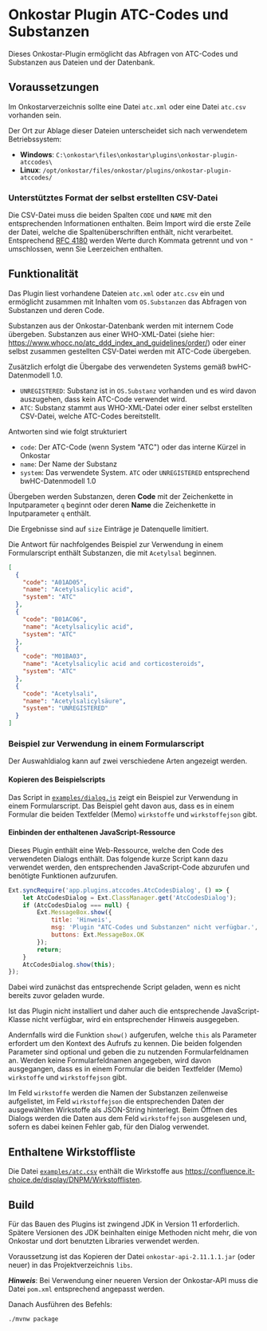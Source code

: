 # Onkostar Plugin ATC-Codes und Substanzen

Dieses Onkostar-Plugin ermöglicht das Abfragen von ATC-Codes und Substanzen aus Dateien und der Datenbank.

## Voraussetzungen

Im Onkostarverzeichnis sollte eine Datei `atc.xml` oder eine Datei `atc.csv` vorhanden sein.

Der Ort zur Ablage dieser Dateien unterscheidet sich nach verwendetem Betriebssystem:

* **Windows**: `C:\onkostar\files\onkostar\plugins\onkostar-plugin-atccodes\`
* **Linux**: `/opt/onkostar/files/onkostar/plugins/onkostar-plugin-atccodes/`

### Unterstütztes Format der selbst erstellten CSV-Datei

Die CSV-Datei muss die beiden Spalten `CODE` und `NAME` mit den entsprechenden Informationen enthalten.
Beim Import wird die erste Zeile der Datei, welche die Spaltenüberschriften enthält, nicht verarbeitet.
Entsprechend [RFC 4180](https://www.rfc-editor.org/rfc/rfc4180) werden Werte durch Kommata getrennt und von `"`
umschlossen,
wenn Sie Leerzeichen enthalten.

## Funktionalität

Das Plugin liest vorhandene Dateien `atc.xml` oder `atc.csv` ein und ermöglicht zusammen mit Inhalten
vom `OS.Substanzen` das Abfragen von Substanzen und deren Code.

Substanzen aus der Onkostar-Datenbank werden mit internem Code übergeben.
Substanzen aus einer WHO-XML-Datei (siehe hier: https://www.whocc.no/atc_ddd_index_and_guidelines/order/)
oder einer selbst zusammen gestellten CSV-Datei werden mit ATC-Code übergeben.

Zusätzlich erfolgt die Übergabe des verwendeten Systems gemäß bwHC-Datenmodell 1.0.

* `UNREGISTERED`: Substanz ist in `OS.Substanz` vorhanden und es wird davon auszugehen, dass kein ATC-Code verwendet
  wird.
* `ATC`: Substanz stammt aus WHO-XML-Datei oder einer selbst erstellten CSV-Datei, welche ATC-Codes bereitstellt.

Antworten sind wie folgt strukturiert

* `code`: Der ATC-Code (wenn System "ATC") oder das interne Kürzel in Onkostar
* `name`: Der Name der Substanz
* `system`: Das verwendete System. `ATC` oder `UNREGISTERED` entsprechend bwHC-Datenmodell 1.0

Übergeben werden Substanzen, deren **Code** mit der Zeichenkette in Inputparameter `q` beginnt oder deren **Name** die
Zeichenkette in Inputparameter `q` enthält.

Die Ergebnisse sind auf `size` Einträge je Datenquelle limitiert.

Die Antwort für nachfolgendes Beispiel zur Verwendung in einem Formularscript enthält Substanzen, die mit `Acetylsal`
beginnen.

```json
[
  {
    "code": "A01AD05",
    "name": "Acetylsalicylic acid",
    "system": "ATC"
  },
  {
    "code": "B01AC06",
    "name": "Acetylsalicylic acid",
    "system": "ATC"
  },
  {
    "code": "M01BA03",
    "name": "Acetylsalicylic acid and corticosteroids",
    "system": "ATC"
  },
  {
    "code": "Acetylsali",
    "name": "Acetylsalicylsäure",
    "system": "UNREGISTERED"
  }
]
```

### Beispiel zur Verwendung in einem Formularscript

Der Auswahldialog kann auf zwei verschiedene Arten angezeigt werden.

#### Kopieren des Beispielscripts

Das Script in [`examples/dialog.js`](examples/dialog.js) zeigt ein Beispiel zur Verwendung in einem Formularscript.
Das Beispiel geht davon aus, dass es in einem Formular die beiden Textfelder (Memo) `wirkstoffe` und `wirkstoffejson`
gibt.

#### Einbinden der enthaltenen JavaScript-Ressource

Dieses Plugin enthält eine Web-Ressource, welche den Code des verwendeten Dialogs enthält. Das folgende kurze Script
kann dazu verwendet werden, den entsprechenden JavaScript-Code abzurufen und benötigte Funktionen aufzurufen.

```javascript
Ext.syncRequire('app.plugins.atccodes.AtcCodesDialog', () => {
    let AtcCodesDialog = Ext.ClassManager.get('AtcCodesDialog');
    if (AtcCodesDialog === null) {
        Ext.MessageBox.show({
            title: 'Hinweis',
            msg: 'Plugin "ATC-Codes und Substanzen" nicht verfügbar.',
            buttons: Ext.MessageBox.OK
        });
        return;
    }
    AtcCodesDialog.show(this);
});
```

Dabei wird zunächst das entsprechende Script geladen, wenn es nicht bereits zuvor geladen wurde.

Ist das Plugin nicht installiert und daher auch die entsprechende JavaScript-Klasse nicht verfügbar,
wird ein entsprechender Hinweis ausgegeben.

Andernfalls wird die Funktion `show()` aufgerufen, welche `this` als Parameter erfordert um den Kontext des Aufrufs zu
kennen.
Die beiden folgenden Parameter sind optional und geben die zu nutzenden Formularfeldnamen an.
Werden keine Formularfeldnamen angegeben, wird davon ausgegangen, dass es in einem Formular die beiden
Textfelder (Memo) `wirkstoffe` und `wirkstoffejson` gibt.

Im Feld `wirkstoffe` werden die Namen der Substanzen zeilenweise aufgelistet, im Feld `wirkstoffejson` die
entsprechenden Daten der ausgewählten Wirkstoffe als JSON-String hinterlegt. Beim Öffnen des Dialogs werden die Daten
aus dem Feld `wirkstoffejson` ausgelesen und, sofern es dabei keinen Fehler gab, für den Dialog verwendet.

## Enthaltene Wirkstoffliste

Die Datei [`examples/atc.csv`](examples/atc.csv) enthält die Wirkstoffe
aus https://confluence.it-choice.de/display/DNPM/Wirkstofflisten.

## Build

Für das Bauen des Plugins ist zwingend JDK in Version 11 erforderlich.
Spätere Versionen des JDK beinhalten einige Methoden nicht mehr, die von Onkostar und dort benutzten Libraries verwendet
werden.

Voraussetzung ist das Kopieren der Datei `onkostar-api-2.11.1.1.jar` (oder neuer) in das Projektverzeichnis `libs`.

**_Hinweis_**: Bei Verwendung einer neueren Version der Onkostar-API muss die Datei `pom.xml` entsprechend angepasst
werden.

Danach Ausführen des Befehls:

```shell
./mvnw package
```